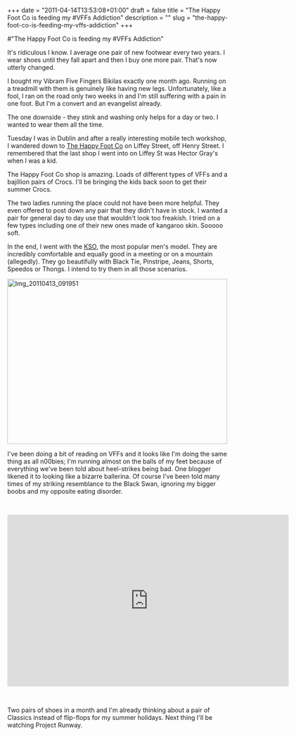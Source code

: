 +++
date = "2011-04-14T13:53:08+01:00"
draft = false
title = "The Happy Foot Co is feeding my #VFFs Addiction"
description = ""
slug = "the-happy-foot-co-is-feeding-my-vffs-addiction"
+++

#"The Happy Foot Co is feeding my #VFFs Addiction"


 <p>It's ridiculous I know. I average one pair of new footwear every two years. I wear shoes until they fall apart and then I buy one more pair. That's now utterly changed.</p>
<p>I bought my Vibram Five Fingers Bikilas exactly one month ago. Running on a treadmill with them is genuinely like having new legs. Unfortunately, like a fool, I ran on the road only two weeks in and I'm still suffering with a pain in one foot. But I'm a convert and an evangelist already.</p>
<p>The one downside - they stink and washing only helps for a day or two. I wanted to wear them all the time.</p>
<p>Tuesday I was in Dublin and after a really interesting mobile tech workshop, I wandered down to <a href="http://happyfootco.ie/">The Happy Foot Co</a> on Liffey Street, off Henry Street. I remembered that the last shop I went into on Liffey St was Hector Gray's when I was a kid.</p>
<p>The Happy Foot Co shop is amazing. Loads of different types of VFFs and a bajillion pairs of Crocs. I'll be bringing the kids back soon to get their summer Crocs.</p>
<p>The two ladies running the place could not have been more helpful. They even offered to post down any pair that they didn't have in stock. I wanted a pair for general day to day use that wouldn't look too freakish. I tried on a few types including one of their new ones made of kangaroo skin. Sooooo soft.</p>
<p>In the end, I went with the <a href="http://www.vibramfivefingers.com/products/Five-Fingers-KSO-Mens.htm">KSO</a>, the most popular men's model. They are incredibly comfortable and equally good in a meeting or on a mountain (allegedly). They go beautifully with Black Tie, Pinstripe, Jeans, Shorts, Speedos or Thongs. I intend to try them in all those scenarios.</p>
<p><div class='p_embed p_image_embed'>
<a href="http://getfile5.posterous.com/getfile/files.posterous.com/temp-2011-04-14/pECrvzxDzpnayemusvHxwqkhEbABkoptIEkvqwEqiIEIIgIFAviqynArFktA/IMG_20110413_091951.jpg.scaled1000.jpg"><img alt="Img_20110413_091951" height="375" src="http://getfile8.posterous.com/getfile/files.posterous.com/temp-2011-04-14/pECrvzxDzpnayemusvHxwqkhEbABkoptIEkvqwEqiIEIIgIFAviqynArFktA/IMG_20110413_091951.jpg.scaled500.jpg" width="500" /></a>
</div>
</p>
<p>I've been doing a bit of reading on VFFs and it looks like I'm doing the same thing as all n00bies; I'm running almost on the balls of my feet because of everything we've been told about heel-strikes being bad. One blogger likened it to looking like a bizarre ballerina. Of course I've been told many times of my striking resemblance to the Black Swan, ignoring my bigger boobs and my opposite eating disorder.</p>
<p>&nbsp;</p>
<p><iframe src="http://www.youtube.com/embed/-QAUKQNdOXY" frameborder="0" height="390" width="640"></iframe></p>
<p>&nbsp;</p>
<p>Two pairs of shoes in a month and I'm already thinking about a pair of Classics instead of flip-flops for my summer holidays. Next thing I'll be watching Project Runway.</p>
 